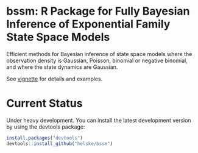 
bssm: R Package for Fully Bayesian Inference of Exponential Family State Space Models
==========================================================================

Efficient methods for Bayesian inference of state space models where the observation density is Gaussian, Poisson, binomial or negative binomial, and where the state dynamics are Gaussian.

See [vignette](http://helske.github.io/pdfs/bssm.pdf) for details and examples.

Current Status
==========================================================================
Under heavy development. You can install the latest development version by using the devtools package:

```R
install.packages("devtools")
devtools::install_github("helske/bssm")
```

